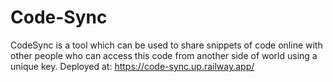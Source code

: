 # Code-Sync
CodeSync is a tool which can be used to share snippets of code online with other people who can access this code from another side of world using a unique key.
Deployed at: <a href="https://code-sync.up.railway.app/">https://code-sync.up.railway.app/</a>
